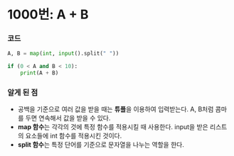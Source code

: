 # 1000번: A + B

### 코드

```python
A, B = map(int, input().split(" "))

if (0 < A and B < 10):
    print(A + B)
```

### 알게 된 점

- 공백을 기준으로 여러 값을 받을 때는 <strong>튜플</strong>을 이용하여 입력받는다. A, B처럼 콤마를 두면 연속해서 값을 받을 수 있다.
- <strong>map 함수</strong>는 각각의 것에 특정 함수를 적용시킬 때 사용한다. input을 받은 리스트의 요소들에 int 함수를 적용시킨 것이다.
- <strong>split 함수</strong>는 특정 단어를 기준으로 문자열을 나누는 역할을 한다.
